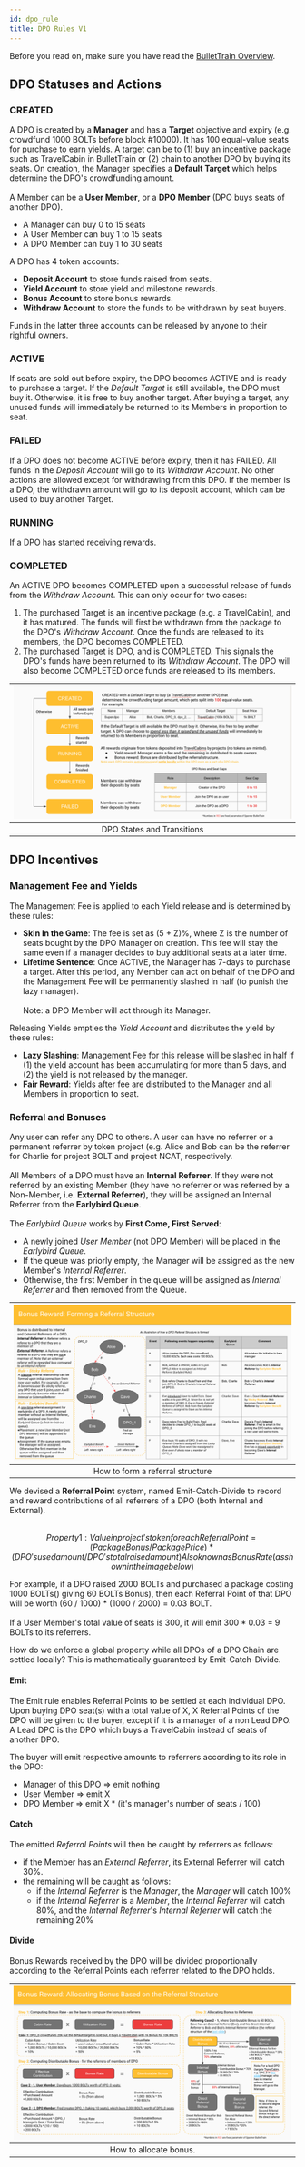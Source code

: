 ```yaml
---
id: dpo_rule
title: DPO Rules V1
---
```


Before you read on, make sure you have read the [BulletTrain Overview](bullettrain.md). 

## DPO Statuses and Actions

### CREATED
A DPO is created by a **Manager** and has a **Target** objective and expiry (e.g. crowdfund 1000 BOLTs before block #10000). It has 100 equal-value seats for purchase to earn yields. A target can be to (1) buy an incentive package such as TravelCabin in BulletTrain or (2) chain to another DPO by buying its seats. On creation, the Manager specifies a **Default Target** which helps determine the DPO's crowdfunding amount.
<br/><br/>
A Member can be a **User Member**, or a **DPO Member** (DPO buys seats of another DPO).
- A Manager can buy 0 to 15 seats
- A User Member can buy 1 to 15 seats
- A DPO Member can buy 1 to 30 seats

A DPO has 4 token accounts: 
- **Deposit Account** to store funds raised from seats.
- **Yield Account** to store yield and milestone rewards.
- **Bonus Account** to store bonus rewards.
- **Withdraw Account** to store the funds to be withdrawn by seat buyers.

Funds in the latter three accounts can be released by anyone to their rightful owners. 

### ACTIVE
If seats are sold out before expiry, the DPO becomes ACTIVE and is ready to purchase a target. If the *Default Target* is still available, the DPO must buy it. Otherwise, it is free to buy another target. After buying a target, any unused funds will immediately be returned to its Members in proportion to seat. 

### FAILED  
If a DPO does not become ACTIVE before expiry, then it has FAILED. All funds in the *Deposit Account* will go to its *Withdraw Account*. No other actions are allowed except for withdrawing from this DPO. If the member is a DPO, the withdrawn amount will go to its deposit account, which can be used to buy another Target.

### RUNNING
If a DPO has started receiving rewards.

### COMPLETED
An ACTIVE DPO becomes COMPLETED upon a successful release of funds from the *Withdraw Account*. This can only occur for two cases:
1. The purchased Target is an incentive package (e.g. a TravelCabin), and it has matured. The funds will first be withdrawn from the package to the DPO's *Withdraw Account*. Once the funds are released to its members, the DPO becomes COMPLETED.
2. The purchased Target is DPO, and is COMPLETED. This signals the DPO's funds have been returned to its *Withdraw Account*. The DPO will also become COMPLETED once funds are released to its members.

| ![DPO States](/img/DPO_States.png) |
|:--:|
| DPO States and Transitions |

## DPO Incentives

### Management Fee and Yields

The Management Fee is applied to each Yield release and is determined by these rules:
- **Skin In the Game**: The fee is set as (5 + Z)%, where Z is the number of seats bought by the DPO Manager on creation. This fee will stay the same even if a manager decides to buy additional seats at a later time.
- **Lifetime Sentence**: Once ACTIVE, the Manager has 7-days to purchase a target. After this period, any Member can act on behalf of the DPO and the Management Fee will be permanently slashed in half (to punish the lazy manager).
<br/><br/>
Note: a DPO Member will act through its Manager.

Releasing Yields empties the *Yield Account* and distributes the yield by these rules:
- **Lazy Slashing**: Management Fee for this release will be slashed in half if (1) the yield account has been accumulating for more than 5 days, and (2) the yield is not released by the manager.
- **Fair Reward**: Yields after fee are distributed to the Manager and all Members in proportion to seat.

### Referral and Bonuses
Any user can refer any DPO to others. A user can have no referrer or a permanent referrer by token project (e.g. Alice and Bob can be the referrer for Charlie for project BOLT and project NCAT, respectively.
<br/><br/>
All Members of a DPO must have an **Internal Referrer**. If they were not referred by an existing Member (they have no referrer or was referred by a Non-Member, i.e. **External Referrer**), they will be assigned an Internal Referrer from the **Earlybird Queue**.
<br/><br/>
The *Earlybird Queue* works by **First Come, First Served**:
- A newly joined *User Member* (not DPO Member) will be placed in the *Earlybird Queue*.
- If the queue was priorly empty, the Manager will be assigned as the new Member's *Internal Referrer*.
- Otherwise, the first Member in the queue will be assigned as *Internal Referrer* and then removed from the Queue.


| ![referral](/img/referral.png) |
|:--:|
| How to form a referral structure |

We devised a **Referral Point** system, named Emit-Catch-Divide to record and reward contributions of all referrers of a DPO (both Internal and External).
<br/><br/>
```math
Property 1:

  Value in project's token for each Referral Point 
      = (Package Bonus / Package Price) * 
        (DPO's used amount / DPO's total raised amount)
        
  Also known as Bonus Rate (as shown in the image below)
```

For example, if a DPO raised 2000 BOLTs and purchased a package costing 1000 BOLTs() giving 60 BOLTs Bonus), 
then each Referral Point of that DPO will be worth (60 / 1000) * (1000 / 2000) = 0.03 BOLT.
<br/><br/>
If a User Member's total value of seats is 300, it will emit 300 * 0.03 = 9 BOLTs to its referrers.

How do we enforce a global property while all DPOs of a DPO Chain are settled locally? This is mathematically guaranteed by Emit-Catch-Divide.

#### Emit

The Emit rule enables Referral Points to be settled at each individual DPO. 
Upon buying DPO seat(s) with a total value of X, X Referral Points of the DPO will be given to the buyer, 
except if it is a manager of a non Lead DPO. A Lead DPO is the DPO which buys a TravelCabin instead of seats of another DPO.

The buyer will emit respective amounts to referrers according to its role in the DPO:
- Manager of this DPO => emit nothing
- User Member => emit X
- DPO Member => emit X * (it's manager's number of seats / 100)

#### Catch
The emitted *Referral Points* will then be caught by referrers as follows:
- if the Member has an *External Referrer*, its External Referrer will catch 30%.
- the remaining will be caught as follows:
  - if the *Internal Referrer* is the *Manager*, the *Manager* will catch 100%
  - if the *Internal Referrer* is a *Member*, the *Internal Referrer* will catch 80%, and the *Internal Referrer*'s *Internal Referrer* will catch the remaining 20%

#### Divide
Bonus Rewards received by the DPO will be divided proportionally according to the Referral Points each referrer related to the DPO holds.

| ![allocate bonus](/img/bonus.png) |
|:--:|
| How to allocate bonus.|